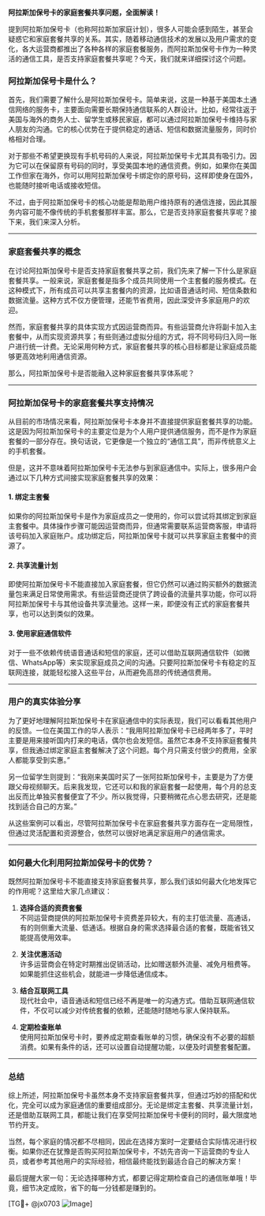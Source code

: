 **阿拉斯加保号卡的家庭套餐共享问题，全面解读！**

提到阿拉斯加保号卡（也称阿拉斯加家庭计划），很多人可能会感到陌生，甚至会疑惑它和家庭套餐共享的关系。其实，随着移动通信技术的发展以及用户需求的变化，各大运营商都推出了各种各样的家庭套餐服务，而阿拉斯加保号卡作为一种灵活的通信工具，是否支持家庭套餐共享呢？今天，我们就来详细探讨这个问题。

### 阿拉斯加保号卡是什么？

首先，我们需要了解什么是阿拉斯加保号卡。简单来说，这是一种基于美国本土通信网络的服务卡，主要面向需要长期保持通信联系的人群设计。比如，经常往返于美国与海外的商务人士、留学生或移民家庭，都可以通过阿拉斯加保号卡维持与家人朋友的沟通。它的核心优势在于提供稳定的通话、短信和数据流量服务，同时价格相对合理。

对于那些不希望更换现有手机号码的人来说，阿拉斯加保号卡尤其具有吸引力。因为它可以在保留原有号码的同时，享受美国本地的通信资费。例如，如果你在美国工作但家在海外，你可以用阿拉斯加保号卡绑定你的原号码，这样即使身在国外，也能随时接听电话或接收短信。

不过，由于阿拉斯加保号卡的核心功能是帮助用户维持原有的通信连接，因此其服务内容可能不像传统的手机套餐那样丰富。那么，它是否支持家庭套餐共享呢？接下来，我们来深入分析。

---

### 家庭套餐共享的概念

在讨论阿拉斯加保号卡是否支持家庭套餐共享之前，我们先来了解一下什么是家庭套餐共享。一般来说，家庭套餐是指多个成员共同使用一个主套餐的服务模式。在这种模式下，所有成员可以共享主套餐内的资源，比如语音通话时间、短信条数和数据流量。这种方式不仅方便管理，还能节省费用，因此深受许多家庭用户的欢迎。

然而，家庭套餐共享的具体实现方式因运营商而异。有些运营商允许将副卡加入主套餐中，从而实现资源共享；有些则通过虚拟分组的方式，将不同号码归入同一账户进行统一计费。无论采用何种方式，家庭套餐共享的核心目标都是让家庭成员能够更高效地利用通信资源。

那么，阿拉斯加保号卡是否能融入这种家庭套餐共享体系呢？

---

### 阿拉斯加保号卡的家庭套餐共享支持情况

从目前的市场情况来看，阿拉斯加保号卡本身并不直接提供家庭套餐共享的功能。这是因为阿拉斯加保号卡的主要定位是为个人用户提供通信服务，而不是作为家庭套餐的一部分存在。换句话说，它更像是一个独立的“通信工具”，而非传统意义上的手机套餐。

但是，这并不意味着阿拉斯加保号卡无法参与到家庭通信中。实际上，很多用户会通过以下几种方式间接实现家庭套餐共享的效果：

#### 1. **绑定主套餐**
   如果你的阿拉斯加保号卡是作为家庭成员之一使用的，你可以尝试将其绑定到家庭主套餐中。具体操作步骤可能因运营商而异，但通常需要联系运营商客服，申请将该号码加入家庭账户。成功绑定后，阿拉斯加保号卡就可以共享家庭主套餐中的资源了。

#### 2. **共享流量计划**
   即使阿拉斯加保号卡不能直接加入家庭套餐，但它仍然可以通过购买额外的数据流量包来满足日常使用需求。有些运营商还提供了跨设备的流量共享功能，你可以将阿拉斯加保号卡与其他设备共享流量池。这样一来，即便没有正式的家庭套餐共享，也可以达到类似的效果。

#### 3. **使用家庭通信软件**
   对于一些不依赖传统语音通话和短信的家庭，还可以借助互联网通信软件（如微信、WhatsApp等）来实现家庭成员之间的沟通。只要阿拉斯加保号卡有稳定的互联网连接，就能轻松接入这些平台，从而避免高昂的传统通信费用。

---

### 用户的真实体验分享

为了更好地理解阿拉斯加保号卡在家庭通信中的实际表现，我们可以看看其他用户的反馈。一位在美国工作的华人表示：“我用阿拉斯加保号卡已经两年多了，平时主要是用来接听国内打来的电话，偶尔也会发短信。虽然它本身不支持家庭套餐共享，但我通过绑定家庭主套餐解决了这个问题。每个月只需支付很少的费用，全家人都能享受到实惠。”

另一位留学生则提到：“我刚来美国时买了一张阿拉斯加保号卡，主要是为了方便跟父母视频聊天。后来我发现，它还可以和我的家庭套餐一起使用，每个月的总支出反而比单独买套餐便宜了不少。所以我觉得，只要稍微花点心思去研究，还是能找到适合自己的方案。”

从这些案例可以看出，尽管阿拉斯加保号卡在家庭套餐共享方面存在一定局限性，但通过灵活配置和资源整合，依然可以很好地满足家庭用户的通信需求。

---

### 如何最大化利用阿拉斯加保号卡的优势？

既然阿拉斯加保号卡不能直接支持家庭套餐共享，那么我们该如何最大化地发挥它的作用呢？这里给大家几点建议：

1. **选择合适的资费套餐**  
   不同运营商提供的阿拉斯加保号卡资费差异较大，有的主打低流量、高通话，有的则侧重大流量、低通话。根据自身的需求选择最合适的套餐，既能省钱又能提高使用效率。

2. **关注优惠活动**  
   许多运营商会在特定时期推出促销活动，比如赠送额外流量、减免月租费等。如果能抓住这些机会，就能进一步降低通信成本。

3. **结合互联网工具**  
   现代社会中，语音通话和短信已经不再是唯一的沟通方式。借助互联网通信软件，不仅可以减少对传统套餐的依赖，还能随时随地与家人保持联系。

4. **定期检查账单**  
   使用阿拉斯加保号卡时，要养成定期查看账单的习惯，确保没有不必要的超额消费。如果有条件的话，还可以设置自动提醒功能，以便及时调整套餐配置。

---

### 总结

综上所述，阿拉斯加保号卡虽然本身不支持家庭套餐共享，但通过巧妙的搭配和优化，完全可以成为家庭通信的重要组成部分。无论是绑定主套餐、共享流量计划，还是借助互联网工具，都能让我们在享受阿拉斯加保号卡便利的同时，最大限度地节约开支。

当然，每个家庭的情况都不尽相同，因此在选择方案时一定要结合实际情况进行权衡。如果你还在犹豫是否购买阿拉斯加保号卡，不妨先咨询一下运营商的专业人员，或者参考其他用户的实际经验，相信最终能找到最适合自己的解决方案！

最后提醒大家一句：无论选择哪种方式，都要记得定期检查自己的通信账单哦！毕竟，细节决定成败，省下的每一分钱都是赚到的。

[TG💪+ @jx0703 ![Image](https://github.com/user-attachments/assets/dbca1d08-cadb-493c-b0ec-ad6f7a83f270)]